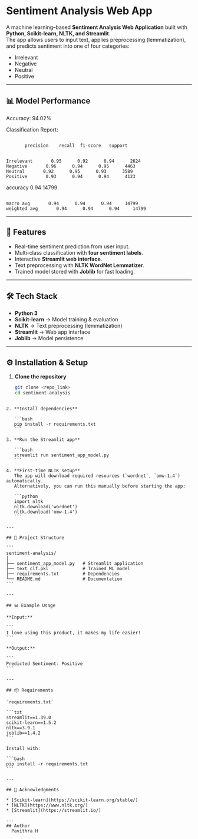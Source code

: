 

#  Sentiment Analysis Web App  

A machine learning–based **Sentiment Analysis Web Application** built with **Python, Scikit-learn, NLTK, and Streamlit**.  
The app allows users to input text, applies preprocessing (lemmatization), and predicts sentiment into one of four categories:  
- Irrelevant  
- Negative  
- Neutral  
- Positive  

---

## 📊 Model Performance  

Accuracy: 94.02%  

Classification Report:
```

```
           precision    recall  f1-score   support
```

Irrelevant       0.95      0.92      0.94      2624
Negative       0.96      0.94      0.95      4463
Neutral       0.92      0.95      0.93      3589
Positive       0.93      0.94      0.94      4123

```
accuracy                           0.94     14799
```

macro avg       0.94      0.94      0.94     14799
weighted avg       0.94      0.94      0.94     14799

````

---

## 🚀 Features  

- Real-time sentiment prediction from user input.  
- Multi-class classification with **four sentiment labels**.  
- Interactive **Streamlit web interface**.  
- Text preprocessing with **NLTK WordNet Lemmatizer**.  
- Trained model stored with **Joblib** for fast loading.  

---

## 🛠️ Tech Stack  

- **Python 3**  
- **Scikit-learn** → Model training & evaluation  
- **NLTK** → Text preprocessing (lemmatization)  
- **Streamlit** → Web app interface  
- **Joblib** → Model persistence  

---

## ⚙️ Installation & Setup  

1. **Clone the repository**  
   ```bash
   git clone <repo_link>
   cd sentiment-analysis
````

2. **Install dependencies**

   ```bash
   pip install -r requirements.txt
   ```

3. **Run the Streamlit app**

   ```bash
   streamlit run sentiment_app_model.py
   ```

4. **First-time NLTK setup**
   The app will download required resources (`wordnet`, `omw-1.4`) automatically.
   Alternatively, you can run this manually before starting the app:

   ```python
   import nltk
   nltk.download('wordnet')
   nltk.download('omw-1.4')
   ```

---

## 📂 Project Structure

```
sentiment-analysis/
│
├── sentiment_app_model.py   # Streamlit application
├── text_clf.pkl             # Trained ML model
├── requirements.txt         # Dependencies
└── README.md                # Documentation
```

---

## 📊 Example Usage

**Input:**

```
I love using this product, it makes my life easier!
```

**Output:**

```
Predicted Sentiment: Positive
```

---

## 📦 Requirements

`requirements.txt`

```txt
streamlit==1.39.0
scikit-learn==1.5.2
nltk==3.9.1
joblib==1.4.2
```

Install with:

```bash
pip install -r requirements.txt
```

---

## 🙌 Acknowledgments

* [Scikit-learn](https://scikit-learn.org/stable/)
* [NLTK](https://www.nltk.org/)
* [Streamlit](https://streamlit.io/)

---
## Author
  Pavithra H
